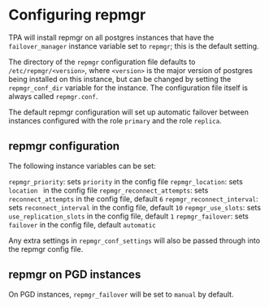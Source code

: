 # Configuring repmgr

TPA will install repmgr on all postgres instances that have the
`failover_manager` instance variable set to `repmgr`; this is the
default setting.

The directory of the `repmgr` configuration file defaults to
`/etc/repmgr/<version>`, where `<version>` is the major version
of postgres being installed on this instance, but can be
changed by setting the `repmgr_conf_dir` variable for the instance.
The configuration file itself is always called `repmgr.conf`.

The default repmgr configuration will set up automatic failover
between instances configured with the role `primary` and the role
`replica`.

## repmgr configuration

The following instance variables can be set:

`repmgr_priority`: sets `priority` in the config file
`repmgr_location`: sets `location ` in the config file
`repmgr_reconnect_attempts`: sets `reconnect_attempts` in the config file, default `6`
`repmgr_reconnect_interval`: sets `reconnect_interval` in the config file, default `10`
`repmgr_use_slots`: sets `use_replication_slots` in the config file, default `1`
`repmgr_failover`: sets `failover` in the config file, default `automatic`

Any extra settings in `repmgr_conf_settings` will also be passed through
into the repmgr config file.

## repmgr on PGD instances

On PGD instances, `repmgr_failover` will be set to `manual` by default.
